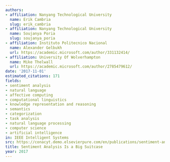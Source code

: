 ```yaml
---
authors:
- affiliation: Nanyang Technological University
  name: Erik Cambria
  slug: erik_cambria
- affiliation: Nanyang Technological University
  name: Soujanya Poria
  slug: soujanya_poria
- affiliation: Instituto Politecnico Nacional
  name: Alexander Gelbukh
  url: https://academic.microsoft.com/author/331132414/
- affiliation: University Of Wolverhampton
  name: Mike Thelwall
  url: https://academic.microsoft.com/author/2785479612/
date: '2017-11-01'
estimated_citations: 171
fields:
- sentiment analysis
- natural language
- affective computing
- computational linguistics
- knowledge representation and reasoning
- semantics
- categorization
- task analysis
- natural language processing
- computer science
- artificial intelligence
in: IEEE Intelligent Systems
src: https://conacyt.demo.elsevierpure.com/en/publications/sentiment-analysis-is-a-big-suitcase
title: Sentiment Analysis Is a Big Suitcase
year: 2017
---
```

